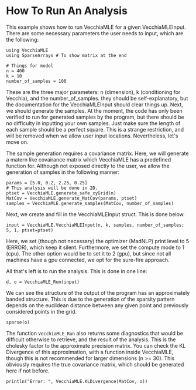 # How To Run An Analysis

This example shows how to run VecchiaMLE for a given VecchiaMLEInput. There are 
some necessary parameters the user needs to input, which are the following:

```@example HowToRun
using VecchiaMLE
using SparseArrays # To show matrix at the end 

# Things for model
n = 400
k = 10
number_of_samples = 100
```

These are the three major parameters: n (dimension), k (conditioning for Vecchia), 
and the number_of_samples. they should be self-explanatory, but the 
documentation for the VecchiaMLEInput should clear things up. Next, we should 
generate the samples. At the moment, the code has only been verified to run for
generated samples by the program, but there should be no difficulty in inputting
your own samples. Just make sure the length of each sample should be a perfect square.
This is a strange restriction, and will be removed when we allow user input locations.
Nevertheless, let's move on. 

The sample generation requires a covariance matrix. Here, we will generate a matern like
covairance matrix which VecchiaMLE has a predefined function for. Although not exposed
directly to the user, we allow the generation of samples in the following manner:

```@example HowToRun
params = [5.0, 0.2, 2.25, 0.25]
# This analysis will be done in 2D.
ptset = VecchiaMLE.generate_safe_xyGrid(n)
MatCov = VecchiaMLE.generate_MatCov(params, ptset)
samples = VecchiaMLE.generate_samples(MatCov, number_of_samples)
```

Next, we create and fill in the VecchiaMLEInput struct. This is done below.

```@example HowToRun
input = VecchiaMLE.VecchiaMLEInput(n, k, samples, number_of_samples; 5, 1, ptset=ptset)
```

Here, we set (though not necessary) the optimizer (MadNLP) print level to 5 (ERROR), 
which keep it silent. Furthermore, we set the compute mode to 1 (cpu). The other option 
would be to set it to 2 (gpu), but since not all machines have a gpu connected, we opt
for the sure-fire approach.

All that's left is to run the analysis. This is done in one line:

```@example HowToRun
d, o = VecchiaMLE_Run(input)
```

We can see the structure of the output of the program has an approximately banded structure. 
This is due to the generation of the sparsity pattern depends on the euclidean distance between
any given point and previously considered points in the grid.

```@example HowToRun
sparse(o)
```  

The function `VecchiaMLE_Run` also returns some diagnostics that would be difficult otherwise to
retrieve, and the result of the analysis. This is the cholesky factor to the approximate precision
matrix. You can check the KL Divergence of this approximation, with a function inside VecchiaMLE, 
though this is not recommended for larger dimensions (n >= 30). This obviously requires the true
covariance matrix, which should be generated here if not before. 

```@example HowToRun
println("Error: ", VecchiaMLE.KLDivergence(MatCov, o))
```
